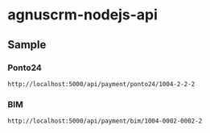 # agnuscrm-nodejs-api


## Sample

### Ponto24

`http://localhost:5000/api/payment/ponto24/1004-2-2-2`

### BIM

`http://localhost:5000/api/payment/bim/1004-0002-0002-2`